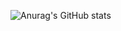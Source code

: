 ![Anurag's GitHub stats](https://github-readme-stats.vercel.app/api?username=kingseungil&show_icons=true&theme=radical)
